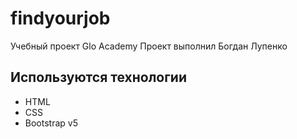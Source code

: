 # findyourjob
Учебный проект Glo Academy
Проект выполнил Богдан Лупенко

## Используются технологии
- HTML
- CSS
- Bootstrap v5
